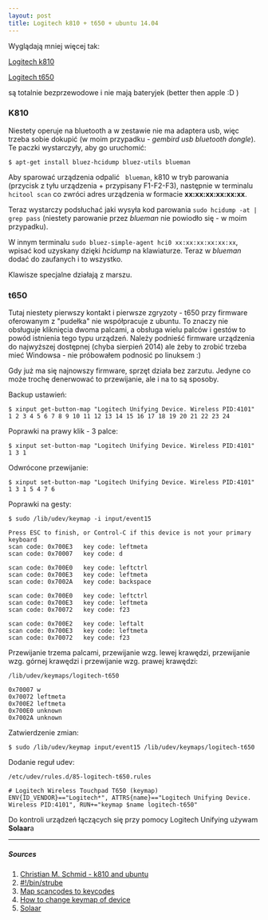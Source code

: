 ```yaml
---
layout: post
title: Logitech k810 + t650 + ubuntu 14.04
---
```


Wyglądają mniej więcej tak:

[Logitech k810](http://i.i.cbsi.com/cnwk.1d/i/tim/2012/11/28/35509443_logitech_keyboard_01.jpg)

[Logitech t650](http://www.logitech.com/assets/46161/3/t650-wireless-rechargeable-touchpad.jpg)

są totalnie bezprzewodowe i nie mają bateryjek (better then apple :D )

### K810
Niestety operuje na bluetooth a w zestawie nie ma adaptera usb, więc trzeba sobie dokupić (w moim przypadku - *gembird usb bluetooth dongle*).
Te paczki wystarczyły, aby go uruchomić:
```
$ apt-get install bluez-hcidump bluez-utils blueman
```
Aby sparować urządzenia odpalić ``` blueman```, k810 w tryb parowania (przycisk z tyłu urządzenia + przypisany F1-F2-F3), następnie w terminalu ``` hcitool scan``` co zwróci adres urządzenia w formacie **xx:xx:xx:xx:xx:xx**.

Teraz wystarczy podsłuchać jaki wysyła kod parowania ``` sudo hcidump -at | grep pass ``` (niestety parowanie przez *blueman* nie powiodło się - w moim przypadku).

W innym terminalu ``` sudo bluez-simple-agent hci0 xx:xx:xx:xx:xx:xx ```, wpisać kod uzyskany dzięki *hcidump* na klawiaturze. Teraz w *blueman* dodać do zaufanych i to wszystko.

Klawisze specjalne działają z marszu.

### t650
Tutaj niestety pierwszy kontakt i pierwsze zgryzoty - t650 przy firmware oferowanym z "pudełka" nie współpracuje z ubuntu. To znaczy nie obsługuje kliknięcia dwoma palcami, a obsługa wielu palców i gestów to powód istnienia tego typu urządzeń. Należy podnieść firmware urządzenia do najwyższej dostępnej (chyba sierpień 2014) ale żeby to zrobić trzeba mieć Windowsa - nie próbowałem podnosić po linuksem :)

Gdy już ma się najnowszy firmware, sprzęt działa bez zarzutu. Jedyne co może trochę denerwować to przewijanie, ale i na to są sposoby.

Backup ustawień:
```
$ xinput get-button-map "Logitech Unifying Device. Wireless PID:4101"
1 2 3 4 5 6 7 8 9 10 11 12 13 14 15 16 17 18 19 20 21 22 23 24
```

Poprawki na prawy klik - 3 palce:
```
$ xinput set-button-map "Logitech Unifying Device. Wireless PID:4101" 1 3 1
```

Odwrócone przewijanie:
```
$ xinput set-button-map "Logitech Unifying Device. Wireless PID:4101" 1 3 1 5 4 7 6
```

Poprawki na gesty:
```
$ sudo /lib/udev/keymap -i input/event15
```

```
Press ESC to finish, or Control-C if this device is not your primary keyboard
scan code: 0x700E3   key code: leftmeta
scan code: 0x70007   key code: d

scan code: 0x700E0   key code: leftctrl
scan code: 0x700E3   key code: leftmeta
scan code: 0x7002A   key code: backspace

scan code: 0x700E0   key code: leftctrl
scan code: 0x700E3   key code: leftmeta
scan code: 0x70072   key code: f23

scan code: 0x700E2   key code: leftalt
scan code: 0x700E3   key code: leftmeta
scan code: 0x70072   key code: f23
```

Przewijanie trzema palcami, przewijanie wzg. lewej krawędzi, przewijanie wzg. górnej krawędzi i przewijanie wzg. prawej krawędzi:

```
/lib/udev/keymaps/logitech-t650
```

```
0x70007 w
0x70072 leftmeta
0x700E2 leftmeta
0x700E0 unknown
0x7002A unknown
```

Zatwierdzenie zmian:
```
$ sudo /lib/udev/keymap input/event15 /lib/udev/keymaps/logitech-t650
```

Dodanie reguł udev:
```
/etc/udev/rules.d/85-logitech-t650.rules
```

```
# Logitech Wireless Touchpad T650 (keymap)
ENV{ID_VENDOR}=="Logitech*", ATTRS{name}=="Logitech Unifying Device. Wireless PID:4101", RUN+="keymap $name logitech-t650"
```

Do kontroli urządzeń łączących się przy pomocy Logitech Unifying używam **Solaar**a

-----
##### Sources

1. [Christian M. Schmid - k810 and ubuntu](http://blog.chschmid.com/?p=1537)
2. [\#\!/bin/strube](http://franklinstrube.com/blog/logitech-t650-wireless-touchpad-ubuntu/)
3. [Map scancodes to keycodes](https://wiki.archlinux.org/index.php/Map_scancodes_to_keycodes)
4. [How to change keymap of device](http://askubuntu.com/questions/69804/how-do-i-change-the-keymap-of-a-single-device-logitech-presenter)
5. [Solaar](https://github.com/pwr/Solaar)